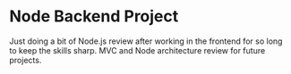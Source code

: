 # Node Backend Project

Just doing a bit of Node.js review after working in the frontend for so long to keep the skills sharp.  MVC and Node architecture review for future projects.

